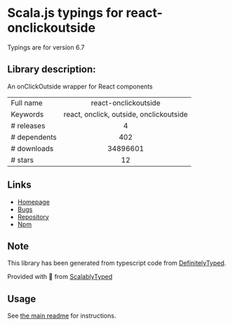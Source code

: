 
# Scala.js typings for react-onclickoutside

Typings are for version 6.7

## Library description:
An onClickOutside wrapper for React components

|                    |                 |
| ------------------ | :-------------: |
| Full name          | react-onclickoutside |
| Keywords           | react, onclick, outside, onclickoutside |
| # releases         | 4 |
| # dependents       | 402 |
| # downloads        | 34896601 |
| # stars            | 12 |

## Links
- [Homepage](https://github.com/Pomax/react-onclickoutside)
- [Bugs](https://github.com/Pomax/react-onclickoutside/issues)
- [Repository](https://github.com/Pomax/react-onclickoutside)
- [Npm](https://www.npmjs.com/package/react-onclickoutside)
    


## Note
This library has been generated from typescript code from [DefinitelyTyped](https://definitelytyped.org).

Provided with :purple_heart: from [ScalablyTyped](https://github.com/oyvindberg/ScalablyTyped)

## Usage
See [the main readme](../../readme.md) for instructions.


